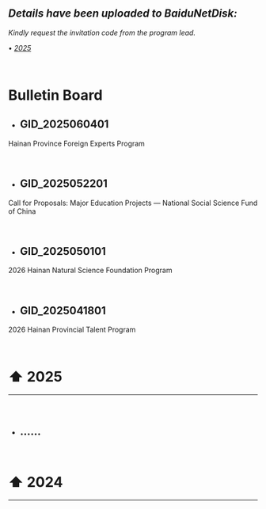<br>

## *Details have been uploaded to BaiduNetDisk:*

*Kindly request the invitation code from the program lead.*

• *[2025](https://pan.baidu.com/s/12DZdno9scE8XYMwLvpGpfg)*

<br>

# Bulletin Board

- ## GID_2025060401

Hainan Province Foreign Experts Program
  
<br>

- ## GID_2025052201

Call for Proposals: Major Education Projects — National Social Science Fund of China

<br>

- ## GID_2025050101

2026 Hainan Natural Science Foundation Program

<br>

- ## GID_2025041801

2026 Hainan Provincial Talent Program

<br>

# ⬆ 2025

---



<br>

- ## ......
<br>

# ⬆ 2024

---
